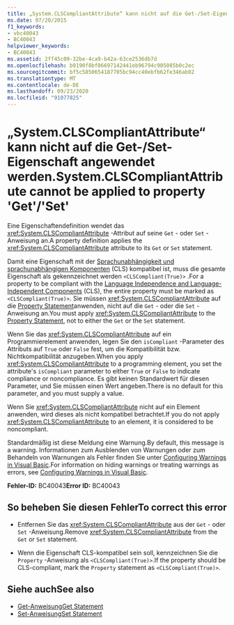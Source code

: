 ```yaml
---
title: „System.CLSCompliantAttribute“ kann nicht auf die Get-/Set-Eigenschaft angewendet werden
ms.date: 07/20/2015
f1_keywords:
- vbc40043
- BC40043
helpviewer_keywords:
- BC40043
ms.assetid: 2ff45c09-32be-4ca9-b42a-63ce2536db7d
ms.openlocfilehash: b9190f8bf86697142441eb96794c905085b0c2ec
ms.sourcegitcommit: bf5c5850654187705bc94cc40ebfb62fe346ab02
ms.translationtype: MT
ms.contentlocale: de-DE
ms.lasthandoff: 09/23/2020
ms.locfileid: "91077825"
---
```

# <a name="systemclscompliantattribute-cannot-be-applied-to-property-getset"></a><span data-ttu-id="9ad5b-102">„System.CLSCompliantAttribute“ kann nicht auf die Get-/Set-Eigenschaft angewendet werden.</span><span class="sxs-lookup"><span data-stu-id="9ad5b-102">System.CLSCompliantAttribute cannot be applied to property 'Get'/'Set'</span></span>

<span data-ttu-id="9ad5b-103">Eine Eigenschaftendefinition wendet das <xref:System.CLSCompliantAttribute> -Attribut auf seine `Get` - oder `Set` -Anweisung an.</span><span class="sxs-lookup"><span data-stu-id="9ad5b-103">A property definition applies the <xref:System.CLSCompliantAttribute> attribute to its `Get` or `Set` statement.</span></span>  
  
 <span data-ttu-id="9ad5b-104">Damit eine Eigenschaft mit der [Sprachunabhängigkeit und sprachunabhängigen Komponenten](../../standard/language-independence-and-language-independent-components.md) (CLS) kompatibel ist, muss die gesamte Eigenschaft als gekennzeichnet werden `<CLSCompliant(True)>` .</span><span class="sxs-lookup"><span data-stu-id="9ad5b-104">For a property to be compliant with the [Language Independence and Language-Independent Components](../../standard/language-independence-and-language-independent-components.md) (CLS), the entire property must be marked as `<CLSCompliant(True)>`.</span></span> <span data-ttu-id="9ad5b-105">Sie müssen <xref:System.CLSCompliantAttribute> auf die [Property Statement](../language-reference/statements/property-statement.md)anwenden, nicht auf die `Get` - oder die `Set` -Anweisung an.</span><span class="sxs-lookup"><span data-stu-id="9ad5b-105">You must apply <xref:System.CLSCompliantAttribute> to the [Property Statement](../language-reference/statements/property-statement.md), not to either the `Get` or the `Set` statement.</span></span>  
  
 <span data-ttu-id="9ad5b-106">Wenn Sie das <xref:System.CLSCompliantAttribute> auf ein Programmierelement anwenden, legen Sie den `isCompliant` -Parameter des Attributs auf `True` oder `False` fest, um die Kompatibilität bzw. Nichtkompatibilität anzugeben.</span><span class="sxs-lookup"><span data-stu-id="9ad5b-106">When you apply <xref:System.CLSCompliantAttribute> to a programming element, you set the attribute's `isCompliant` parameter to either `True` or `False` to indicate compliance or noncompliance.</span></span> <span data-ttu-id="9ad5b-107">Es gibt keinen Standardwert für diesen Parameter, und Sie müssen einen Wert angeben.</span><span class="sxs-lookup"><span data-stu-id="9ad5b-107">There is no default for this parameter, and you must supply a value.</span></span>  
  
 <span data-ttu-id="9ad5b-108">Wenn Sie <xref:System.CLSCompliantAttribute> nicht auf ein Element anwenden, wird dieses als nicht kompatibel betrachtet.</span><span class="sxs-lookup"><span data-stu-id="9ad5b-108">If you do not apply <xref:System.CLSCompliantAttribute> to an element, it is considered to be noncompliant.</span></span>  
  
 <span data-ttu-id="9ad5b-109">Standardmäßig ist diese Meldung eine Warnung.</span><span class="sxs-lookup"><span data-stu-id="9ad5b-109">By default, this message is a warning.</span></span> <span data-ttu-id="9ad5b-110">Informationen zum Ausblenden von Warnungen oder zum Behandeln von Warnungen als Fehler finden Sie unter [Configuring Warnings in Visual Basic](/visualstudio/ide/configuring-warnings-in-visual-basic).</span><span class="sxs-lookup"><span data-stu-id="9ad5b-110">For information on hiding warnings or treating warnings as errors, see [Configuring Warnings in Visual Basic](/visualstudio/ide/configuring-warnings-in-visual-basic).</span></span>  
  
 <span data-ttu-id="9ad5b-111">**Fehler-ID:** BC40043</span><span class="sxs-lookup"><span data-stu-id="9ad5b-111">**Error ID:** BC40043</span></span>  
  
## <a name="to-correct-this-error"></a><span data-ttu-id="9ad5b-112">So beheben Sie diesen Fehler</span><span class="sxs-lookup"><span data-stu-id="9ad5b-112">To correct this error</span></span>  
  
- <span data-ttu-id="9ad5b-113">Entfernen Sie das <xref:System.CLSCompliantAttribute> aus der `Get` - oder `Set` -Anweisung.</span><span class="sxs-lookup"><span data-stu-id="9ad5b-113">Remove <xref:System.CLSCompliantAttribute> from the `Get` or `Set` statement.</span></span>  
  
- <span data-ttu-id="9ad5b-114">Wenn die Eigenschaft CLS-kompatibel sein soll, kennzeichnen Sie die `Property` -Anweisung als `<CLSCompliant(True)>`.</span><span class="sxs-lookup"><span data-stu-id="9ad5b-114">If the property should be CLS-compliant, mark the `Property` statement as `<CLSCompliant(True)>`.</span></span>  
  
## <a name="see-also"></a><span data-ttu-id="9ad5b-115">Siehe auch</span><span class="sxs-lookup"><span data-stu-id="9ad5b-115">See also</span></span>

- [<span data-ttu-id="9ad5b-116">Get-Anweisung</span><span class="sxs-lookup"><span data-stu-id="9ad5b-116">Get Statement</span></span>](../language-reference/statements/get-statement.md)
- [<span data-ttu-id="9ad5b-117">Set-Anweisung</span><span class="sxs-lookup"><span data-stu-id="9ad5b-117">Set Statement</span></span>](../language-reference/statements/set-statement.md)
